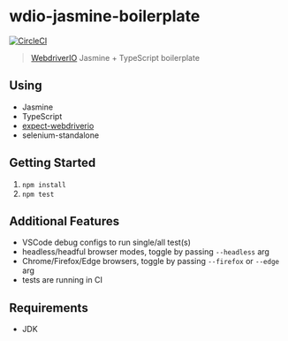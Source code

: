 # wdio-jasmine-boilerplate

[![CircleCI](https://circleci.com/gh/mgrybyk/wdio-jasmine-boilerplate.svg?style=svg)](https://circleci.com/gh/mgrybyk/wdio-jasmine-boilerplate)

> [WebdriverIO](https://github.com/webdriverio/webdriverio) Jasmine + TypeScript boilerplate

## Using

-   Jasmine
-   TypeScript
-   [expect-webdriverio](https://github.com/mgrybyk/expect-webdriverio)
-   selenium-standalone

## Getting Started

1. `npm install`
2. `npm test`

## Additional Features

-   VSCode debug configs to run single/all test(s)
-   headless/headful browser modes, toggle by passing `--headless` arg
-   Chrome/Firefox/Edge browsers, toggle by passing `--firefox` or `--edge` arg
-   tests are running in CI

## Requirements

-   JDK
